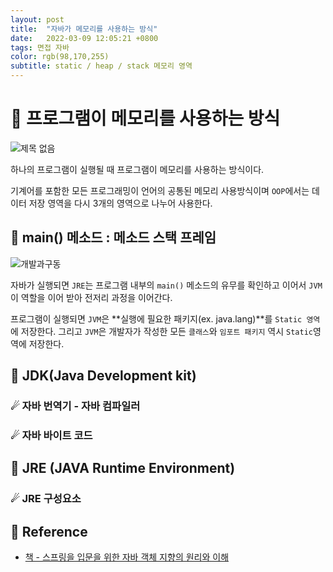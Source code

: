 ```yaml
---
layout: post 
title:  "자바가 메모리를 사용하는 방식"
date:   2022-03-09 12:05:21 +0800 
tags: 면접 자바
color: rgb(98,170,255)
subtitle: static / heap / stack 메모리 영역
--- 
```


# 🚀 프로그램이 메모리를 사용하는 방식

![제목 없음](https://user-images.githubusercontent.com/65659478/157267971-53546cd6-8889-41c3-bf36-ea2821384140.png)

하나의 프로그램이 실행될 때 프로그램이 메모리를 사용하는 방식이다.

기계어를 포함한 모든 프로그래밍이 언어의 공통된 메모리 사용방식이며 `OOP`에서는 데이터 저장 영역을 다시 3개의 영역으로 나누어
사용한다.

## 🌠 main() 메소드 : 메소드 스택 프레임

![개발과구동](https://user-images.githubusercontent.com/65659478/157253014-b6cd6aa2-9a2d-4765-9407-66731aa3958a.jpg)

자바가 실행되면 `JRE`는 프로그램 내부의 `main()` 메소드의 유무를 확인하고 
이어서 `JVM`이 역할을 이어 받아 전저리 과정을 이어간다.

프로그램이 실행되면 `JVM`은 **실행에 필요한 패키지(ex. java.lang)**를 `Static 영역`에 저장한다.
그리고 `JVM`은 개발자가 작성한 모든 `클래스`와 `임포트 패키지` 역시 `Static`영역에 저장한다.


## 🌠 JDK(Java Development kit)

### ☄ 자바 번역기 - 자바 컴파일러


### ☄ 자바 바이트 코드


## 🌠 JRE (JAVA Runtime Environment)


### ☄ JRE 구성요소




## 🧾 Reference
- [책 - 스프링을 입문을 위한 자바 객체 지향의 원리와 이해](https://www.aladin.co.kr/shop/wproduct.aspx?ItemId=55641908)